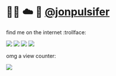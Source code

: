 # 👨‍💻 :cloud: 🔐 [@jonpulsifer](https://github.com/jonpulsifer)


find me on the internet :trollface:

[![](https://img.shields.io/badge/jawn--e---000000?style=for-the-badge&logo=steam&logoColor=white)](https://steamcommunity.com/id/jawn)
[![](https://img.shields.io/badge/LinkedIn-0077B5?style=for-the-badge&logo=linkedin&logoColor=white)](https://ca.linkedin.com/in/jonpulsifer/)
[![](https://img.shields.io/badge/Emacs-%237F5AB6.svg?&style=for-the-badge&logo=gnu-emacs&logoColor=white)](#)
[![](https://img.shields.io/badge/Twitter-1DA1F2?style=for-the-badge&logo=twitter&logoColor=white)](https://twitter.com/jonpulsifer)

omg a view counter:

[![](https://northamerica-northeast1-homelab-ng.cloudfunctions.net/view-counter?label=@jonpulsifer)]()
